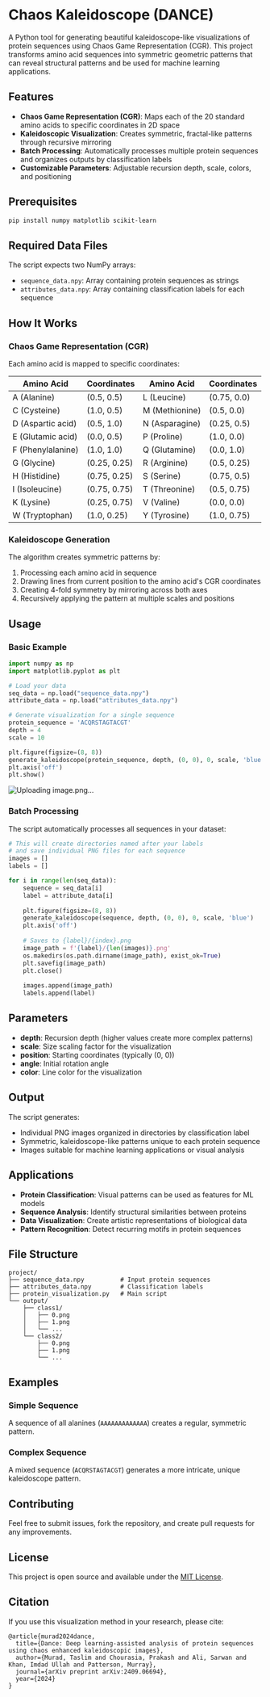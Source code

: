 # Chaos Kaleidoscope (DANCE)


A Python tool for generating beautiful kaleidoscope-like visualizations of protein sequences using Chaos Game Representation (CGR). This project transforms amino acid sequences into symmetric geometric patterns that can reveal structural patterns and be used for machine learning applications.

## Features

- **Chaos Game Representation (CGR)**: Maps each of the 20 standard amino acids to specific coordinates in 2D space
- **Kaleidoscopic Visualization**: Creates symmetric, fractal-like patterns through recursive mirroring
- **Batch Processing**: Automatically processes multiple protein sequences and organizes outputs by classification labels
- **Customizable Parameters**: Adjustable recursion depth, scale, colors, and positioning

## Prerequisites

```bash
pip install numpy matplotlib scikit-learn
```

## Required Data Files

The script expects two NumPy arrays:
- `sequence_data.npy`: Array containing protein sequences as strings
- `attributes_data.npy`: Array containing classification labels for each sequence

## How It Works

### Chaos Game Representation (CGR)

Each amino acid is mapped to specific coordinates:

| Amino Acid | Coordinates | Amino Acid | Coordinates |
|------------|-------------|------------|-------------|
| A (Alanine) | (0.5, 0.5) | L (Leucine) | (0.75, 0.0) |
| C (Cysteine) | (1.0, 0.5) | M (Methionine) | (0.5, 0.0) |
| D (Aspartic acid) | (0.5, 1.0) | N (Asparagine) | (0.25, 0.5) |
| E (Glutamic acid) | (0.0, 0.5) | P (Proline) | (1.0, 0.0) |
| F (Phenylalanine) | (1.0, 1.0) | Q (Glutamine) | (0.0, 1.0) |
| G (Glycine) | (0.25, 0.25) | R (Arginine) | (0.5, 0.25) |
| H (Histidine) | (0.75, 0.25) | S (Serine) | (0.75, 0.5) |
| I (Isoleucine) | (0.75, 0.75) | T (Threonine) | (0.5, 0.75) |
| K (Lysine) | (0.25, 0.75) | V (Valine) | (0.0, 0.0) |
| W (Tryptophan) | (1.0, 0.25) | Y (Tyrosine) | (1.0, 0.75) |

### Kaleidoscope Generation

The algorithm creates symmetric patterns by:
1. Processing each amino acid in sequence
2. Drawing lines from current position to the amino acid's CGR coordinates
3. Creating 4-fold symmetry by mirroring across both axes
4. Recursively applying the pattern at multiple scales and positions

## Usage

### Basic Example

```python
import numpy as np
import matplotlib.pyplot as plt

# Load your data
seq_data = np.load("sequence_data.npy")
attribute_data = np.load("attributes_data.npy")

# Generate visualization for a single sequence
protein_sequence = 'ACQRSTAGTACGT'
depth = 4
scale = 10

plt.figure(figsize=(8, 8))
generate_kaleidoscope(protein_sequence, depth, (0, 0), 0, scale, 'blue')
plt.axis('off')
plt.show()
```
![Uploading image.png…]()

### Batch Processing

The script automatically processes all sequences in your dataset:

```python
# This will create directories named after your labels
# and save individual PNG files for each sequence
images = []
labels = []

for i in range(len(seq_data)):
    sequence = seq_data[i]
    label = attribute_data[i]
    
    plt.figure(figsize=(8, 8))
    generate_kaleidoscope(sequence, depth, (0, 0), 0, scale, 'blue')
    plt.axis('off')
    
    # Saves to {label}/{index}.png
    image_path = f'{label}/{len(images)}.png'
    os.makedirs(os.path.dirname(image_path), exist_ok=True)
    plt.savefig(image_path)
    plt.close()
    
    images.append(image_path)
    labels.append(label)
```

## Parameters

- **depth**: Recursion depth (higher values create more complex patterns)
- **scale**: Size scaling factor for the visualization
- **position**: Starting coordinates (typically (0, 0))
- **angle**: Initial rotation angle
- **color**: Line color for the visualization

## Output

The script generates:
- Individual PNG images organized in directories by classification label
- Symmetric, kaleidoscope-like patterns unique to each protein sequence
- Images suitable for machine learning applications or visual analysis

## Applications

- **Protein Classification**: Visual patterns can be used as features for ML models
- **Sequence Analysis**: Identify structural similarities between proteins
- **Data Visualization**: Create artistic representations of biological data
- **Pattern Recognition**: Detect recurring motifs in protein sequences

## File Structure

```
project/
├── sequence_data.npy          # Input protein sequences
├── attributes_data.npy        # Classification labels
├── protein_visualization.py   # Main script
└── output/
    ├── class1/
    │   ├── 0.png
    │   ├── 1.png
    │   └── ...
    └── class2/
        ├── 0.png
        ├── 1.png
        └── ...
```

## Examples

### Simple Sequence
A sequence of all alanines (`AAAAAAAAAAAAA`) creates a regular, symmetric pattern.

### Complex Sequence
A mixed sequence (`ACQRSTAGTACGT`) generates a more intricate, unique kaleidoscope pattern.

## Contributing

Feel free to submit issues, fork the repository, and create pull requests for any improvements.

## License

This project is open source and available under the [MIT License](LICENSE).

## Citation

If you use this visualization method in your research, please cite:

```
@article{murad2024dance,
  title={Dance: Deep learning-assisted analysis of protein sequences using chaos enhanced kaleidoscopic images},
  author={Murad, Taslim and Chourasia, Prakash and Ali, Sarwan and Khan, Imdad Ullah and Patterson, Murray},
  journal={arXiv preprint arXiv:2409.06694},
  year={2024}
}
```
